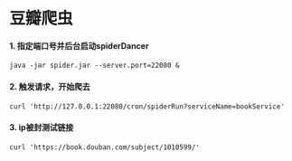 # 豆瓣爬虫

#### 1. 指定端口号并后台启动spiderDancer
```shell
java -jar spider.jar --server.port=22080 &
```
#### 2. 触发请求，开始爬去
```
curl 'http://127.0.0.1:22080/cron/spiderRun?serviceName=bookService'
```

#### 3. ip被封测试链接
```json5
curl 'https://book.douban.com/subject/1010599/'
```
